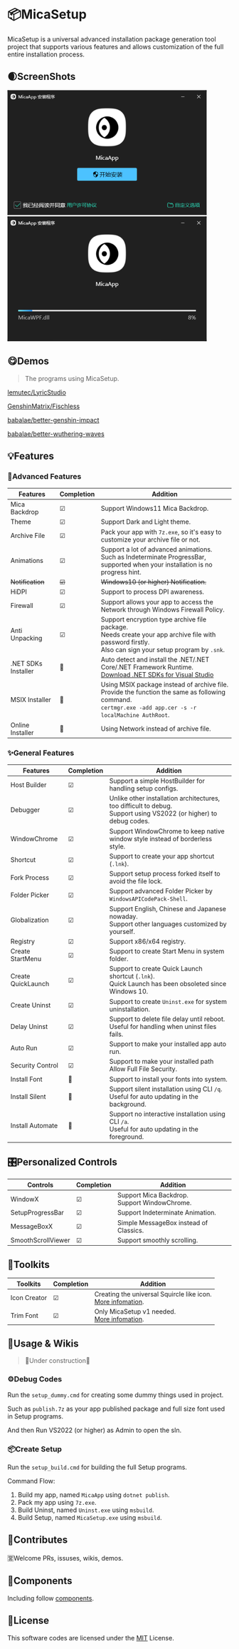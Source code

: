 # 📦MicaSetup

MicaSetup is a universal advanced installation package generation tool project that supports various features and allows customization of the full entire installation process.

## 🌒ScreenShots

<img src="./assets/image-20240520214715174.png" alt="image-20240520214715174" style="zoom: 80%;" />

<img src="./assets/image-20240520214758733.png" alt="image-20240520214758733" style="zoom:80%;" />

## 😋Demos

> The programs using MicaSetup.

[lemutec/LyricStudio](https://github.com/lemutec/LyricStudio)

[GenshinMatrix/Fischless](https://github.com/GenshinMatrix/Fischless)

[babalae/better-genshin-impact](https://github.com/babalae/better-genshin-impact)

[babalae/better-wuthering-waves](https://github.com/babalae/better-wuthering-waves)

## 💡Features

### 🌟Advanced Features

| Features            | Completion | Addition                                                     |
| ------------------- | ---------- | ------------------------------------------------------------ |
| Mica Backdrop       | ☑          | Support Windows11 Mica Backdrop.                             |
| Theme               | ☑          | Support Dark and Light theme.                                |
| Archive File        | ☑          | Pack your app with `7z.exe`, so it's easy to customize your archive file or not. |
| Animations          | ☑          | Support a lot of advanced animations.<br />Such as Indeterminate ProgressBar, supported when your installation is no progress hint. |
| ~~Notification~~    | ~~☑~~      | ~~Windows10 (or higher) Notification.~~                      |
| HiDPI               | ☑          | Support to process DPI awareness.                            |
| Firewall            | ☑          | Support allows your app to access the Network through Windows Firewall Policy. |
| Anti Unpacking      | ☑          | Support encryption type archive file package.<br />Needs create your app archive file with password firstly.<br />Also can sign your setup program by `.snk`. |
| .NET SDKs Installer | 🔲          | Auto detect and install the .NET/.NET Core/.NET Framework Runtime.<br />[Download .NET SDKs for Visual Studio](https://dotnet.microsoft.com/en-us/download/visual-studio-sdks) |
| MSIX Installer      | 🔲          | Using MSIX package instead of archive file.<br />Provide the function the same as following command.<br />`certmgr.exe -add app.cer -s -r localMachine AuthRoot`. |
| Online Installer    | 🔲          | Using Network instead of archive file.                       |

### ✨General Features

| Features           | Completion | Addition                                                     |
| ------------------ | ---------- | ------------------------------------------------------------ |
| Host Builder       | ☑          | Support a simple HostBuilder for handling setup configs.     |
| Debugger           | ☑          | Unlike other installation architectures, too difficult to debug.<br />Support using VS2022 (or higher) to debug codes. |
| WindowChrome       | ☑          | Support WindowChrome to keep native window style instead of borderless style. |
| Shortcut           | ☑          | Support to create your app shortcut (`.lnk`).                |
| Fork Process       | ☑          | Support setup process forked itself to avoid the file lock.  |
| Folder Picker      | ☑          | Support advanced Folder Picker by `WindowsAPICodePack-Shell`. |
| Globalization      | ☑          | Support English, Chinese and Japanese nowaday.<br />Support other languages customized by yourself. |
| Registry           | ☑          | Support x86/x64 registry.                                    |
| Create StartMenu   | ☑          | Support to create Start Menu in system folder.               |
| Create QuickLaunch | ☑          | Support to create Quick Launch shortcut (`.lnk`).<br />Quick Launch has been obsoleted since Windows 10. |
| Create Uninst      | ☑          | Support to create `Uninst.exe` for system uninstallation.    |
| Delay Uninst       | ☑          | Support to delete file delay until reboot.<br />Useful for handling when uninst files fails. |
| Auto Run           | ☑          | Support to make your installed app auto run.                 |
| Security Control   | ☑          | Support to make your installed path Allow Full File Security. |
| Install Font       | 🔲          | Support to install your fonts into system.                   |
| Install Silent     | 🔲          | Support silent installation using CLI `/q`.<br />Useful for auto updating in the background. |
| Install Automate   | 🔲          | Support no interactive installation using CLI `/a`.<br />Useful for auto updating in the foreground. |

## 🎛️Personalized Controls

| Controls           | Completion | Addition                                          |
| ------------------ | ---------- | ------------------------------------------------- |
| WindowX            | ☑          | Support Mica Backdrop.<br />Support WindowChrome. |
| SetupProgressBar   | ☑          | Support Indeterminate Animation.                  |
| MessageBoxX        | ☑          | Simple MessageBox instead of Classics.            |
| SmoothScrollViewer | ☑          | Support smoothly scrolling.                       |

## 🔣Toolkits

| Toolkits     | Completion | Addition                                                     |
| ------------ | ---------- | ------------------------------------------------------------ |
| Icon Creator | ☑          | Creating the universal Squircle like icon.<br />[More infomation](build/MicaSetup.Tools/MicaSquircle/README.md). |
| Trim Font    | ☑          | Only MicaSetup v1 needed.<br />[More infomation](https://github.com/lemutec/MicaSetup/tree/v1/src/MicaSetup.Tools/MicaFontTrim). |

## 📖Usage & Wikis

> 🚧Under construction🚧

### ⚙️Debug Codes

Run the `setup_dummy.cmd` for creating some dummy things used in project.

Such as `publish.7z` as your app published package and full size font used in Setup programs.

And then Run VS2022 (or higher) as Admin to open the sln.

### 📦Create Setup

Run the `setup_build.cmd` for building the full Setup programs.

Command Flow:

1. Build my app, named `MicaApp` using `dotnet publish`.
2. Pack my app using `7z.exe`.
3. Build Uninst, named `Uninst.exe` using `msbuild`.
4. Build Setup, named `MicaSetup.exe` using `msbuild`.

## 🚀Contributes

🈺Welcome PRs, issuses, wikis, demos.

## 🌟Components

Including follow [components](COMPONENTS.md).

## 📑License

This software codes are licensed under the [MIT](LICENSE) License.

